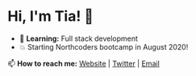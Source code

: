 # Hi, I'm Tia! 👋

+ :seedling: **Learning:** Full stack development 
+ :boom: Starting Northcoders bootcamp in August 2020!

📫 **How to reach me:** [Website](https://tiaeastwood.com) | [Twitter](https://twitter.com/TiaEastwood) | [Email](mailto:tia@tiaeastwood.com)
